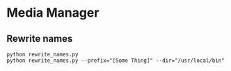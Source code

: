 # Media Manager

## Rewrite names

```
python rewrite_names.py
python rewrite_names.py --prefix="[Some Thing]" --dir="/usr/local/bin"
```
